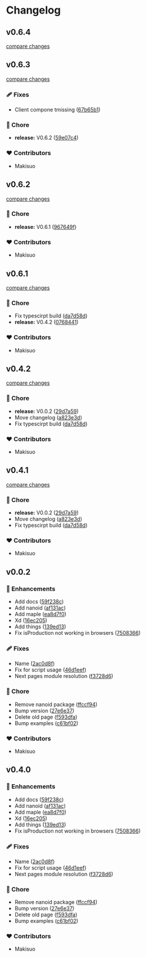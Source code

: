 # Changelog




## v0.6.4

[compare changes](https://github.com/MapleAnalytics/maple-sdk/compare/v0.6.3...v0.6.4)

## v0.6.3

[compare changes](https://github.com/MapleAnalytics/maple-sdk/compare/v0.6.2...v0.6.3)

### 🩹 Fixes

- Client compone tmissing ([67b65b1](https://github.com/MapleAnalytics/maple-sdk/commit/67b65b1))

### 🏡 Chore

- **release:** V0.6.2 ([59e07c4](https://github.com/MapleAnalytics/maple-sdk/commit/59e07c4))

### ❤️ Contributors

- Makisuo

## v0.6.2

[compare changes](https://github.com/MapleAnalytics/maple-sdk/compare/v0.6.1...v0.6.2)

### 🏡 Chore

- **release:** V0.6.1 ([967649f](https://github.com/MapleAnalytics/maple-sdk/commit/967649f))

### ❤️ Contributors

- Makisuo

## v0.6.1

[compare changes](https://github.com/MapleAnalytics/maple-sdk/compare/v0.4.2...v0.6.1)

### 🏡 Chore

- Fix typescirpt build ([da7d58d](https://github.com/MapleAnalytics/maple-sdk/commit/da7d58d))
- **release:** V0.4.2 ([0768441](https://github.com/MapleAnalytics/maple-sdk/commit/0768441))

### ❤️ Contributors

- Makisuo

## v0.4.2

[compare changes](https://github.com/MapleAnalytics/maple-sdk/compare/v0.0.2...v0.4.2)

### 🏡 Chore

- **release:** V0.0.2 ([29d7a59](https://github.com/MapleAnalytics/maple-sdk/commit/29d7a59))
- Move changelog ([a823e3d](https://github.com/MapleAnalytics/maple-sdk/commit/a823e3d))
- Fix typescirpt build ([da7d58d](https://github.com/MapleAnalytics/maple-sdk/commit/da7d58d))

### ❤️ Contributors

- Makisuo

## v0.4.1

[compare changes](https://github.com/MapleAnalytics/maple-sdk/compare/v0.0.2...v0.4.1)

### 🏡 Chore

- **release:** V0.0.2 ([29d7a59](https://github.com/MapleAnalytics/maple-sdk/commit/29d7a59))
- Move changelog ([a823e3d](https://github.com/MapleAnalytics/maple-sdk/commit/a823e3d))
- Fix typescirpt build ([da7d58d](https://github.com/MapleAnalytics/maple-sdk/commit/da7d58d))

### ❤️ Contributors

- Makisuo

## v0.0.2


### 🚀 Enhancements

- Add docs ([59f238c](https://github.com/MapleAnalytics/maple-sdk/commit/59f238c))
- Add nanoid ([af131ac](https://github.com/MapleAnalytics/maple-sdk/commit/af131ac))
- Add maple ([ea8d7f0](https://github.com/MapleAnalytics/maple-sdk/commit/ea8d7f0))
- Xd ([16ec205](https://github.com/MapleAnalytics/maple-sdk/commit/16ec205))
- Add things ([139ed13](https://github.com/MapleAnalytics/maple-sdk/commit/139ed13))
- Fix isProduction not working in browsers ([7508366](https://github.com/MapleAnalytics/maple-sdk/commit/7508366))

### 🩹 Fixes

- Name ([2ac0d8f](https://github.com/MapleAnalytics/maple-sdk/commit/2ac0d8f))
- Fix  for script usage ([46d1eef](https://github.com/MapleAnalytics/maple-sdk/commit/46d1eef))
- Next pages module resolution ([f3728d6](https://github.com/MapleAnalytics/maple-sdk/commit/f3728d6))

### 🏡 Chore

- Remove nanoid package ([ffccf94](https://github.com/MapleAnalytics/maple-sdk/commit/ffccf94))
- Bump version ([27e6e37](https://github.com/MapleAnalytics/maple-sdk/commit/27e6e37))
- Delete old page ([f593dfa](https://github.com/MapleAnalytics/maple-sdk/commit/f593dfa))
- Bump examples ([c61bf02](https://github.com/MapleAnalytics/maple-sdk/commit/c61bf02))

### ❤️ Contributors

- Makisuo

## v0.4.0


### 🚀 Enhancements

- Add docs ([59f238c](https://github.com/MapleAnalytics/maple-sdk/commit/59f238c))
- Add nanoid ([af131ac](https://github.com/MapleAnalytics/maple-sdk/commit/af131ac))
- Add maple ([ea8d7f0](https://github.com/MapleAnalytics/maple-sdk/commit/ea8d7f0))
- Xd ([16ec205](https://github.com/MapleAnalytics/maple-sdk/commit/16ec205))
- Add things ([139ed13](https://github.com/MapleAnalytics/maple-sdk/commit/139ed13))
- Fix isProduction not working in browsers ([7508366](https://github.com/MapleAnalytics/maple-sdk/commit/7508366))

### 🩹 Fixes

- Name ([2ac0d8f](https://github.com/MapleAnalytics/maple-sdk/commit/2ac0d8f))
- Fix  for script usage ([46d1eef](https://github.com/MapleAnalytics/maple-sdk/commit/46d1eef))
- Next pages module resolution ([f3728d6](https://github.com/MapleAnalytics/maple-sdk/commit/f3728d6))

### 🏡 Chore

- Remove nanoid package ([ffccf94](https://github.com/MapleAnalytics/maple-sdk/commit/ffccf94))
- Bump version ([27e6e37](https://github.com/MapleAnalytics/maple-sdk/commit/27e6e37))
- Delete old page ([f593dfa](https://github.com/MapleAnalytics/maple-sdk/commit/f593dfa))
- Bump examples ([c61bf02](https://github.com/MapleAnalytics/maple-sdk/commit/c61bf02))

### ❤️ Contributors

- Makisuo

